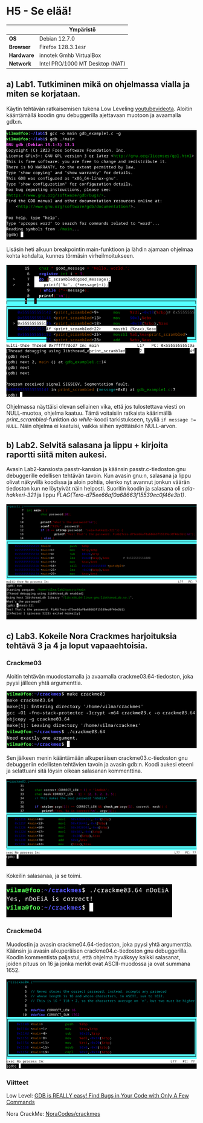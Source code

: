 # H5 - Se elää!
|       |   Ympäristö                |
|--------- | ------------------------------- |
| **OS** | Debian 12.7.0  |
| **Browser** | Firefox 128.3.1esr |
| **Hardware** | innotek Gmhb VirtualBox |
| **Network** | Intel PRO/1000 MT Desktop (NAT) |
## a) Lab1. Tutkiminen mikä on ohjelmassa vialla ja miten se korjataan.

Käytin tehtävän ratkaisemisen tukena Low Leveling [youtubevideota](#viitteet). Aloitin kääntämällä koodin gnu debuggerilla ajettavaan muotoon ja avaamalla gdb:n.

![gdb aloitus](https://github.com/vparikainen/hakkerointi-haavoittuvuudet/blob/main/pics/h5-lab1.png)

Lisäsin heti alkuun breakpointin main-funktioon ja lähdin ajamaan ohjelmaa kohta kohdalta, kunnes törmäsin virheilmoitukseen.

![muokattu main-funktio](https://github.com/vparikainen/hakkerointi-haavoittuvuudet/blob/main/pics/h5-lab1.2.png)

Ohjelmassa näyttäisi olevan sellainen vika, että jos tulostettava viesti on NULL-muotoa, ohjelma kaatuu. Tämä voitaisiin ratkaista käärimällä _print_scrambled_-funktion _do while_-koodi tarkistukseen, tyyliä ``if message != NULL``. Näin ohjelma ei kaatuisi, vaikka siihen syöttäisikin NULL-arvon.  

## b) Lab2. Selvitä salasana ja lippu + kirjoita raportti siitä miten aukesi.

Avasin Lab2-kansiosta passtr-kansion ja käänsin passtr.c-tiedoston gnu debuggerille edellisen tehtävän tavoin. Kun avasin gnu:n, salasana ja lippu olivat näkyvillä koodissa ja aloin pohtia, olenko nyt avannut jonkun väärän tiedoston kun ne löytyivät näin helposti. Suoritin koodin ja salasana oli _sala-hakkeri-321_ ja lippu _FLAG{Tero-d75ee66af0a68663f15539ec0f46e3b1}_.

![gdb passtr.c](https://github.com/vparikainen/hakkerointi-haavoittuvuudet/blob/main/pics/h5-lab2.png)

## c) Lab3. Kokeile Nora Crackmes harjoituksia tehtävä 3 ja 4 ja loput vapaaehtoisia. 

### Crackme03

Aloitin tehtävän muodostamalla ja avaamalla crackme03.64-tiedoston, joka pyysi jälleen yhtä argumenttia.

![crackme03](https://github.com/vparikainen/hakkerointi-haavoittuvuudet/blob/main/pics/h5-crackme1.png)

Sen jälkeen menin kääntämään alkuperäisen crackme03.c-tiedoston gnu debuggeriin edellisten tehtävien tavoin ja avasin gdb:n. Koodi aukesi eteeni ja selattuani sitä löysin oikean salasanan kommenttina.

![crackme03](https://github.com/vparikainen/hakkerointi-haavoittuvuudet/blob/main/pics/h5-crackme2.png)

Kokeilin salasanaa, ja se toimi.

![crackme03](https://github.com/vparikainen/hakkerointi-haavoittuvuudet/blob/main/pics/h5-crackme3.png)

### Crackme04

Muodostin ja avasin crackme04.64-tiedoston, joka pyysi yhtä argumenttia. Käänsin ja avasin alkuperäisen crackme04.c-tiedoston gnu debuggerilla. Koodin kommentista paljastui, että ohjelma hyväksyy kaikki salasanat, joiden pituus on 16 ja jonka merkit ovat ASCII-muodossa ja ovat summana 1652.

![crackme03](https://github.com/vparikainen/hakkerointi-haavoittuvuudet/blob/main/pics/h5-crackme4.png)



### Viitteet

Low Level: [GDB is REALLY easy! Find Bugs in Your Code with Only A Few Commands](https://www.youtube.com/watch?v=Dq8l1_-QgAc&ab_channel=LowLevel)

Nora CrackMe: [NoraCodes/crackmes](https://github.com/NoraCodes/crackmes)
